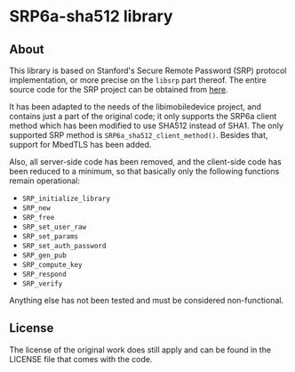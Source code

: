# SRP6a-sha512 library

## About

This library is based on Stanford's Secure Remote Password (SRP) protocol
implementation, or more precise on the `libsrp` part thereof.
The entire source code for the SRP project can be obtained from [here](https://github.com/secure-remote-password/stanford-srp).

It has been adapted to the needs of the libimobiledevice project, and
contains just a part of the original code; it only supports the SRP6a
client method which has been modified to use SHA512 instead of SHA1.
The only supported SRP method is `SRP6a_sha512_client_method()`.
Besides that, support for MbedTLS has been added.

Also, all server-side code has been removed, and the client-side code
has been reduced to a minimum, so that basically only the following
functions remain operational:

- `SRP_initialize_library`
- `SRP_new`
- `SRP_free`
- `SRP_set_user_raw`
- `SRP_set_params`
- `SRP_set_auth_password`
- `SRP_gen_pub`
- `SRP_compute_key`
- `SRP_respond`
- `SRP_verify`

Anything else has not been tested and must be considered non-functional.

## License

The license of the original work does still apply and can be found in the
LICENSE file that comes with the code.
